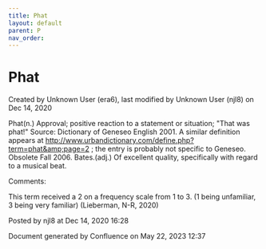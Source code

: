 ```yaml
---
title: Phat
layout: default
parent: P
nav_order:
---
```


# Phat

Created by  Unknown User (era6), last modified by  Unknown User (njl8) on Dec 14, 2020

Phat(n.) Approval; positive reaction to a statement or situation; &quot;That was phat!&quot; Source: Dictionary of Geneseo English 2001. A similar definition appears at http://www.urbandictionary.com/define.php?term=phat&amp;page=2 ; the entry is probably not specific to Geneseo. Obsolete Fall 2006. Bates.(adj.) Of excellent quality, specifically with regard to a musical beat.

Comments:

This term received a 2 on a frequency scale from 1 to 3. (1 being unfamiliar, 3 being very familiar) (Lieberman, N-R, 2020) 

Posted by njl8 at Dec 14, 2020 16:28

Document generated by Confluence on May 22, 2023 12:37


